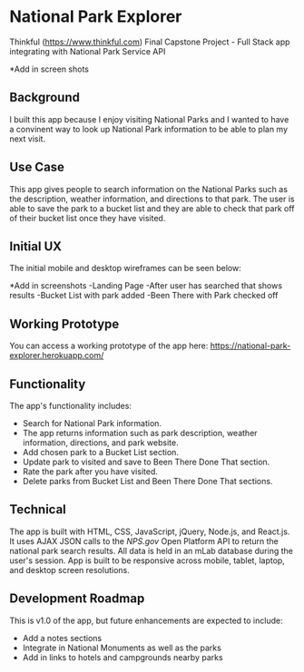 
# National Park Explorer
Thinkful (https://www.thinkful.com) Final Capstone Project - Full Stack app integrating with National Park Service API

*Add in screen shots

## Background

I built this app because I enjoy visiting National Parks and I wanted to have a convinent way to look up National Park information to be able to plan my next visit.

## Use Case
This app gives people to search information on the National Parks such as the description, weather information, and directions to that park. The user is able to save the park to a bucket list and they are able to check that park off of their bucket list once they have visited.

## Initial UX

The initial mobile and desktop wireframes can be seen below:

*Add in screenshots
-Landing Page
-After user has searched that shows results
-Bucket List with park added
-Been There with Park checked off

## Working Prototype

You can access a working prototype of the app here: https://national-park-explorer.herokuapp.com/

## Functionality
The app's functionality includes:
* Search for National Park information.
* The app returns information such as park description, weather information, directions, and park website.
* Add chosen park to a Bucket List section.
* Update park to visited and save to Been There Done That section.
* Rate the park after you have visited.
* Delete parks from Bucket List and Been There Done That sections.


## Technical

The app is built with HTML, CSS, JavaScript, jQuery, Node.js, and React.js. It uses AJAX JSON calls to the *NPS.gov* Open Platform API to return the national park search results. All data is held in an mLab database during the user's session. App is built to be responsive across mobile, tablet, laptop, and desktop screen resolutions.

## Development Roadmap

This is v1.0 of the app, but future enhancements are expected to include:

* Add a notes sections
* Integrate in National Monuments as well as the parks
* Add in links to hotels and campgrounds nearby parks

